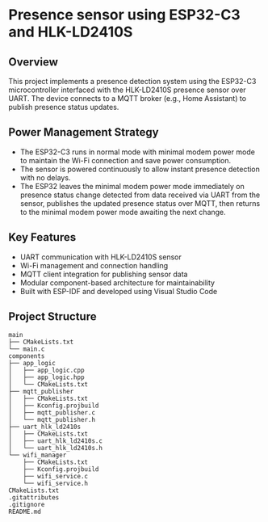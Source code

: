 # Presence sensor using ESP32-C3 and HLK-LD2410S

## Overview

This project implements a presence detection system using the ESP32-C3 microcontroller interfaced with the HLK-LD2410S presence sensor over UART. The device connects to a MQTT broker (e.g., Home Assistant) to publish presence status updates.

## Power Management Strategy
* The ESP32-C3 runs in normal mode with minimal modem power mode to maintain the Wi-Fi connection and save power consumption.
* The sensor is powered continuously to allow instant presence detection with no delays.
* The ESP32 leaves the minimal modem power mode immediately on presence status change detected from data received via UART from the sensor, publishes the updated presence status over MQTT, then returns to the minimal modem power mode awaiting the next change.

## Key Features
* UART communication with HLK-LD2410S sensor
* Wi-Fi management and connection handling
* MQTT client integration for publishing sensor data
* Modular component-based architecture for maintainability
* Built with ESP-IDF and developed using Visual Studio Code

## Project Structure

    main  
    ├── CMakeLists.txt  
    └── main.c  
    components
    ├── app_logic
    │   ├── app_logic.cpp
    │   ├── app_logic.hpp
    │   └── CMakeLists.txt
    ├── mqtt_publisher
    │   ├── CMakeLists.txt
    │   ├── Kconfig.projbuild
    │   ├── mqtt_publisher.c
    │   └── mqtt_publisher.h
    ├── uart_hlk_ld2410s
    │   ├── CMakeLists.txt
    │   ├── uart_hlk_ld2410s.c
    │   └── uart_hlk_ld2410s.h
    └── wifi_manager
        ├── CMakeLists.txt
        ├── Kconfig.projbuild
        ├── wifi_service.c
        └── wifi_service.h 
    CMakeLists.txt  
    .gitattributes  
    .gitignore  
    README.md  